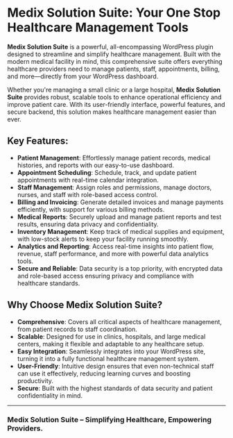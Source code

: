 # Medix Solution Suite: Your One Stop Healthcare Management Tools

**Medix Solution Suite** is a powerful, all-encompassing WordPress plugin designed to streamline and simplify healthcare management. Built with the modern medical facility in mind, this comprehensive suite offers everything healthcare providers need to manage patients, staff, appointments, billing, and more—directly from your WordPress dashboard.

Whether you're managing a small clinic or a large hospital, **Medix Solution Suite** provides robust, scalable tools to enhance operational efficiency and improve patient care. With its user-friendly interface, powerful features, and secure backend, this solution makes healthcare management easier than ever.

## Key Features:
- **Patient Management**: Effortlessly manage patient records, medical histories, and reports with our easy-to-use dashboard.
- **Appointment Scheduling**: Schedule, track, and update patient appointments with real-time calendar integration.
- **Staff Management**: Assign roles and permissions, manage doctors, nurses, and staff with role-based access control.
- **Billing and Invoicing**: Generate detailed invoices and manage payments efficiently, with support for various billing methods.
- **Medical Reports**: Securely upload and manage patient reports and test results, ensuring data privacy and confidentiality.
- **Inventory Management**: Keep track of medical supplies and equipment, with low-stock alerts to keep your facility running smoothly.
- **Analytics and Reporting**: Access real-time insights into patient flow, revenue, staff performance, and more with powerful data analytics tools.
- **Secure and Reliable**: Data security is a top priority, with encrypted data and role-based access ensuring privacy and compliance with healthcare standards.

## Why Choose Medix Solution Suite?
- **Comprehensive**: Covers all critical aspects of healthcare management, from patient records to staff coordination.
- **Scalable**: Designed for use in clinics, hospitals, and large medical centers, making it flexible and adaptable to any healthcare setup.
- **Easy Integration**: Seamlessly integrates into your WordPress site, turning it into a fully functional healthcare management system.
- **User-Friendly**: Intuitive design ensures that even non-technical staff can use it effectively, reducing learning curves and boosting productivity.
- **Secure**: Built with the highest standards of data security and patient confidentiality in mind.

---

### Medix Solution Suite – Simplifying Healthcare, Empowering Providers.
